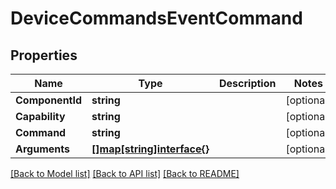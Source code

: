 # DeviceCommandsEventCommand

## Properties

Name | Type | Description | Notes
------------ | ------------- | ------------- | -------------
**ComponentId** | **string** |  | [optional] 
**Capability** | **string** |  | [optional] 
**Command** | **string** |  | [optional] 
**Arguments** | [**[]map[string]interface{}**](map[string]interface{}.md) |  | [optional] 

[[Back to Model list]](../README.md#documentation-for-models) [[Back to API list]](../README.md#documentation-for-api-endpoints) [[Back to README]](../README.md)


